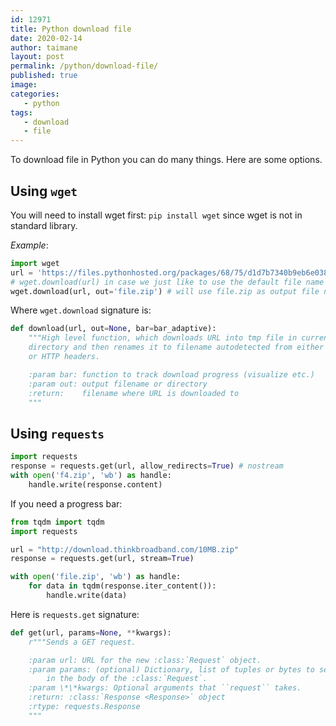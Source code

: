 ```yaml
---
id: 12971
title: Python download file
date: 2020-02-14
author: taimane
layout: post
permalink: /python/download-file/
published: true
image: 
categories: 
   - python
tags:
   - download
   - file   
---
```

To download file in Python you can do many things. Here are some options.

## Using `wget`

You will need to install wget first:
`pip install wget` since wget is not in standard library.

_Example_:
```python
import wget
url = 'https://files.pythonhosted.org/packages/68/75/d1d7b7340b9eb6e0388bf95729e63c410b381eb71fe8875cdfd949d8f9ce/setuptools-45.2.0.zip'
# wget.download(url) in case we just like to use the default file name
wget.download(url, out='file.zip') # will use file.zip as output file name
```

Where `wget.download` signature is:
```python
def download(url, out=None, bar=bar_adaptive):
    """High level function, which downloads URL into tmp file in current
    directory and then renames it to filename autodetected from either URL
    or HTTP headers.

    :param bar: function to track download progress (visualize etc.)
    :param out: output filename or directory
    :return:    filename where URL is downloaded to
    """
```

## Using `requests`

```python
import requests
response = requests.get(url, allow_redirects=True) # nostream
with open('f4.zip', 'wb') as handle:
    handle.write(response.content)
```

If you need a progress bar:

```python
from tqdm import tqdm
import requests

url = "http://download.thinkbroadband.com/10MB.zip"
response = requests.get(url, stream=True)

with open('file.zip', 'wb') as handle:
    for data in tqdm(response.iter_content()):
        handle.write(data)
```

Here is `requests.get` signature:
```python
def get(url, params=None, **kwargs):
    r"""Sends a GET request.

    :param url: URL for the new :class:`Request` object.
    :param params: (optional) Dictionary, list of tuples or bytes to send
        in the body of the :class:`Request`.
    :param \*\*kwargs: Optional arguments that ``request`` takes.
    :return: :class:`Response <Response>` object
    :rtype: requests.Response
    """
```